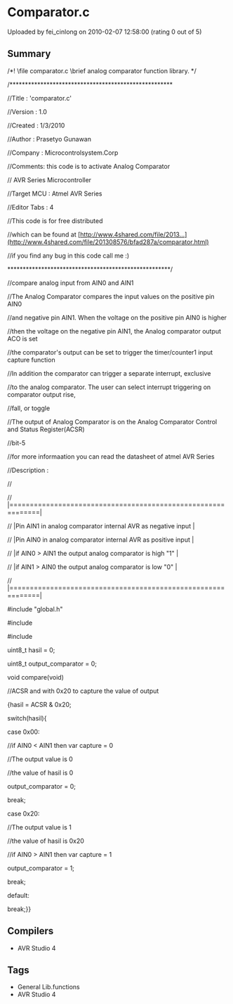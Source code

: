 # Comparator.c

Uploaded by fei_cinlong on 2010-02-07 12:58:00 (rating 0 out of 5)

## Summary

/*! \file comparator.c \brief analog comparator function library. */  

/*****************************************************  

//Title : 'comparator.c'  

//Version : 1.0  

//Created : 1/3/2010  

//Author : Prasetyo Gunawan  

//Company : Microcontrolsystem.Corp  

//Comments: this code is to activate Analog Comparator  

// AVR Series Microcontroller  

//Target MCU : Atmel AVR Series  

//Editor Tabs : 4  

//This code is for free distributed  

//which can be found at [http://www.4shared.com/file/2013...](http://www.4shared.com/file/201308576/bfad287a/comparator.html)  

//if you find any bug in this code call me :)  

*****************************************************/  

//compare analog input from AIN0 and AIN1  

//The Analog Comparator compares the input values on the positive pin AIN0  

//and negative pin AIN1. When the voltage on the positive pin AIN0 is higher  

//then the voltage on the negative pin AIN1, the Analog comparator output ACO is set  

//the comparator's output can be set to trigger the timer/counter1 input capture function  

//In addition the comparator can trigger a separate interrupt, exclusive  

//to the analog comparator. The user can select interrupt triggering on comparator output rise,  

//fall, or toggle  

//The output of Analog Comparator is on the Analog Comparator Control and Status Register(ACSR)  

//bit-5  

//for more informaation you can read the datasheet of atmel AVR Series  

//Description :  

//  

// |=============================================================|  

// |Pin AIN1 in analog comparator internal AVR as negative input |  

// |Pin AIN0 in analog comparator internal AVR as positive input |  

// |if AIN0 > AIN1 the output analog comparator is high "1" |  

// |if AIN1 > AIN0 the output analog comparator is low "0" |  

// |=============================================================|


#include "global.h"  

#include   

#include   

uint8\_t hasil = 0;  

uint8\_t output\_comparator = 0;  

void compare(void)  

//ACSR and with 0x20 to capture the value of output  

{hasil = ACSR & 0x20;  

 switch(hasil){  

 case 0x00:  

//if AIN0 < AIN1 then var capture = 0  

//The output value is 0  

//the value of hasil is 0  

 output\_comparator = 0;  

 break;  

 case 0x20:  

//The output value is 1  

//the value of hasil is 0x20  

//if AIN0 > AIN1 then var capture = 1  

 output\_comparator = 1;  

 break;  

 default:  

 break;}}

## Compilers

- AVR Studio 4

## Tags

- General Lib.functions
- AVR Studio 4
